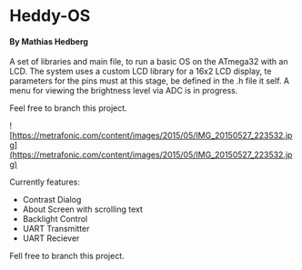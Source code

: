 # Heddy-OS
#### By Mathias Hedberg
A set of libraries and main file, to run a basic OS on the ATmega32 with an LCD.
The system uses a custom LCD library for a 16x2 LCD display, te parameters for the pins must at this stage, be defined in the .h file it self.
A menu for viewing the brightness level via ADC is in progress.

Feel free to branch this project.

![https://metrafonic.com/content/images/2015/05/IMG_20150527_223532.jpg](https://metrafonic.com/content/images/2015/05/IMG_20150527_223532.jpg)

Currently features:

 - Contrast Dialog
 - About Screen with scrolling text
 - Backlight Control
 - UART Transmitter
 - UART Reciever

Fell free to branch this project.
